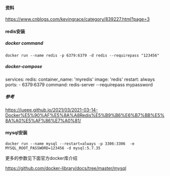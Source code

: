 #### 资料

https://www.cnblogs.com/kevingrace/category/839227.html?page=3

#### redis安装

##### docker command

`docker run --name redis -p 6379:6379 -d redis --requirepass "123456"`

##### docker-compose 

services:
  redis:
    container_name: 'myredis'
    image: 'redis'
    restart: always
    ports:
      - 6379:6379
        command: redis-server --requirepass mypassword

##### 参考

https://jueee.github.io/2021/03/2021-03-14-Docker%E5%90%AF%E5%8A%A8Redis%E5%B9%B6%E6%B7%BB%E5%8A%A0%E5%AF%86%E7%A0%81/



#### mysql安装

`docker run --name mysql --restart=always -p 3306:3306  -e MYSQL_ROOT_PASSWORD=123456 -d mysql:5.7.35`

更多的参数见下面官方docker库介绍

https://github.com/docker-library/docs/tree/master/mysql


